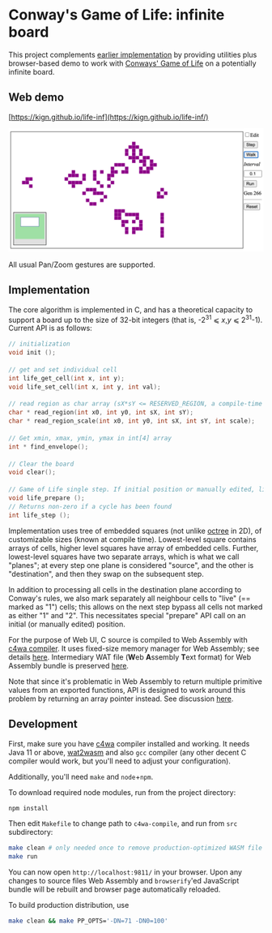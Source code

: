 # Conway's Game of Life: infinite board

This project complements [earlier implementation](https://github.com/kign/life) 
by providing utilities plus browser-based demo to work with 
[Conways' Game of Life](https://en.wikipedia.org/wiki/Conway%27s_Game_of_Life) 
on a potentially infinite board.

## Web demo

[https://kign.github.io/life-inf](https://kign.github.io/life-inf/)

![Web UI Screenshot](https://github.com/kign/life-inf/blob/master/etc/life_inf_web_ui.png?raw=true "Web UI Screenshot" )

All usual Pan/Zoom gestures are supported.

## Implementation

The core algorithm is implemented in C, and has a theoretical capacity to support a board up to 
the size of 32-bit integers (that is, -2<sup>31</sup> ⩽ _x_,_y_ ⩽ 2<sup>31</sup>-1).
Current API is as follows:

```c
// initialization
void init ();

// get and set individual cell 
int life_get_cell(int x, int y);
void life_set_cell(int x, int y, int val);

// read region as char array (sX*sY <= RESERVED_REGION, a compile-time constant).
char * read_region(int x0, int y0, int sX, int sY);
char * read_region_scale(int x0, int y0, int sX, int sY, int scale);

// Get xmin, xmax, ymin, ymax in int[4] array
int * find_envelope();

// Clear the board
void clear();

// Game of Life single step. If initial position or manually edited, life_prepare() must be called.
void life_prepare ();
// Returns non-zero if a cycle has been found
int life_step ();
```

Implementation uses tree of embedded squares (not unlike [octree](https://en.wikipedia.org/wiki/Octree) in 2D),
of customizable sizes (known at compile time). Lowest-level square contains arrays of cells, higher level squares
have array of embedded cells. Further, lowest-level squares have two separate arrays, which is what we call "planes"; 
at every step one plane is considered "source", and the other is "destination", 
and then they swap on the subsequent step.

In addition to processing all cells in the destination plane according to Conway's rules, we also mark separately 
all neighbour cells to "live" (== marked as "1") cells; this allows on the next step bypass all cells not marked
as either "1" and "2". This necessitates special "prepare" API call on an initial (or manually edited) position.

For the purpose of Web UI, C source is compiled to Web Assembly with [c4wa compiler](https://github.com/kign/c4wa).
It uses fixed-size memory manager for Web Assembly; see details 
[here](https://github.com/kign/c4wa/blob/master/etc/doc/language.md#memory-managers). Intermediary WAT file
(**W**eb **A**ssembly **T**ext format) for Web Assembly bundle is preserved 
[here](https://github.com/kign/life-inf/blob/master/etc/bundle.wat).

Note that since it's problematic in Web Assembly to return multiple primitive values from an exported
functions, API is designed to work around this problem by returning an array pointer instead. See discussion 
[here](https://github.com/kign/c4wa/blob/master/etc/doc/language.md#use-case-returning-complex-data-types-from-exported-functions). 

## Development

First, make sure you have [c4wa](https://github.com/kign/c4wa#installation) compiler installed and working. 
It needs Java 11 or above, [wat2wasm](https://github.com/WebAssembly/wabt) 
and also `gcc` compiler (any other decent C compiler would work, but you'll need to
adjust your configuration).

Additionally, you'll need `make` and `node`+`npm`.

To download required node modules, run from the project directory:

```bash
npm install
```

Then edit `Makefile` to change path to `c4wa-compile`, and run from `src` subdirectory:

```bash
make clean # only needed once to remove production-optimized WASM file
make run
```

You can now open `http://localhost:9811/` in your browser. Upon any changes to source files 
Web Assembly and `browserify`'ed JavaScript bundle will be rebuilt and browser page automatically
reloaded.

To build production distribution, use 

```bash
make clean && make PP_OPTS='-DN=71 -DN0=100'
```
